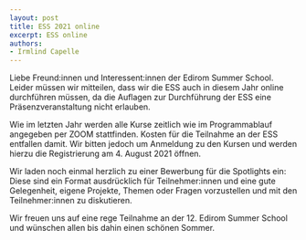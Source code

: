 ```yaml
---
layout: post 
title: ESS 2021 online 
excerpt: ESS online 
authors:
- Irmlind Capelle
---
```


Liebe Freund:innen und Interessent:innen der Edirom Summer School. Leider 
müssen wir mitteilen, dass wir die ESS auch in diesem Jahr online 
durchführen müssen, da die Auflagen zur Durchführung der ESS eine 
Präsenzveranstaltung nicht erlauben.

Wie im letzten Jahr werden alle Kurse zeitlich wie im Programmablauf angegeben
per ZOOM stattfinden. Kosten für die Teilnahme an der ESS entfallen damit. Wir
bitten jedoch um Anmeldung zu den Kursen und werden hierzu die Registrierung am
4. August 2021 öffnen.

Wir laden noch einmal herzlich zu einer Bewerbung für die Spotlights ein: Diese
sind ein Format ausdrücklich für Teilnehmer:innen und eine gute Gelegenheit,
eigene Projekte, Themen oder Fragen vorzustellen und mit den Teilnehmer:innen zu
diskutieren.

Wir freuen uns auf eine rege Teilnahme an der 12. Edirom Summer School und
wünschen allen bis dahin einen schönen Sommer.
